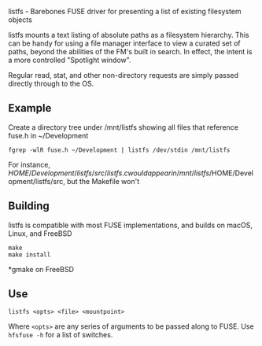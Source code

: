 listfs - Barebones FUSE driver for presenting a list of existing filesystem objects

listfs mounts a text listing of absolute paths as a filesystem hierarchy. This can be handy for using a file manager interface to view a curated set of paths, beyond the abilities of the FM's built in search.
In effect, the intent is a more controlled "Spotlight window".

Regular read, stat, and other non-directory requests are simply passed directly through to the OS.

## Example

Create a directory tree under /mnt/listfs showing all files that reference fuse.h in ~/Development

	fgrep -wlR fuse.h ~/Development | listfs /dev/stdin /mnt/listfs

For instance, $HOME/Development/listfs/src/listfs.c would appear in /mnt/listfs/$HOME/Development/listfs/src, but the Makefile won't

## Building
listfs is compatible with most FUSE implementations, and builds on macOS, Linux, and FreeBSD

    make
    make install

*gmake on FreeBSD

## Use
    listfs <opts> <file> <mountpoint>

Where `<opts>` are any series of arguments to be passed along to FUSE. Use `hfsfuse -h` for a list of switches.
